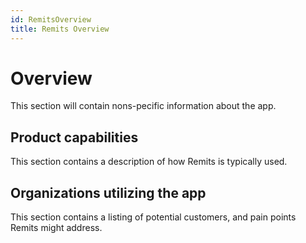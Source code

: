 ```yaml
---
id: RemitsOverview
title: Remits Overview
---
```


# **Overview**
This section will contain nons-pecific information about the app.

## Product capabilities
This section contains a description of how Remits is typically used.

## Organizations utilizing the app
This section contains a listing of potential customers, and pain points Remits might address.